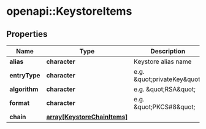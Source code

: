 # openapi::KeystoreItems


## Properties
Name | Type | Description | Notes
------------ | ------------- | ------------- | -------------
**alias** | **character** | Keystore alias name | [optional] 
**entryType** | **character** | e.g. \&quot;privateKey\&quot; | [optional] 
**algorithm** | **character** | e.g. \&quot;RSA\&quot; | [optional] 
**format** | **character** | e.g. \&quot;PKCS#8\&quot; | [optional] 
**chain** | [**array[KeystoreChainItems]**](KeystoreChainItems.md) |  | [optional] 


